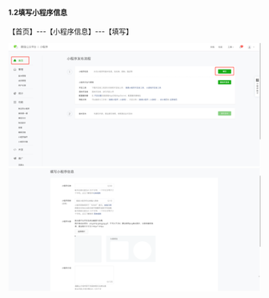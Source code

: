 #### 1.2填写小程序信息

【首页】---【小程序信息】---【填写】

![图片](./image/6feb8257-d0e5-4d27-a43d-ca0de967ecf9.010.png)
![图片](./image/6feb8257-d0e5-4d27-a43d-ca0de967ecf9.011.png)